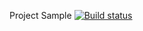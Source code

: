 Project Sample [![Build status](https://ci.appveyor.com/api/projects/status/f5ameda7vy8ipkc8?svg=true)](https://ci.appveyor.com/project/NataKozlova/patterns)